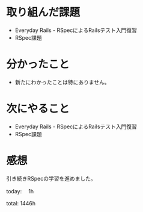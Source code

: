 #  取り組んだ課題
- Everyday Rails - RSpecによるRailsテスト入門復習
- RSpec課題


# 分かったこと
- 新たにわかったことは特にありません。
  
# 次にやること
- Everyday Rails - RSpecによるRailsテスト入門復習
- RSpec課題


# 感想
引き続きRSpecの学習を進めました。

today: 　1h

total: 1446h

